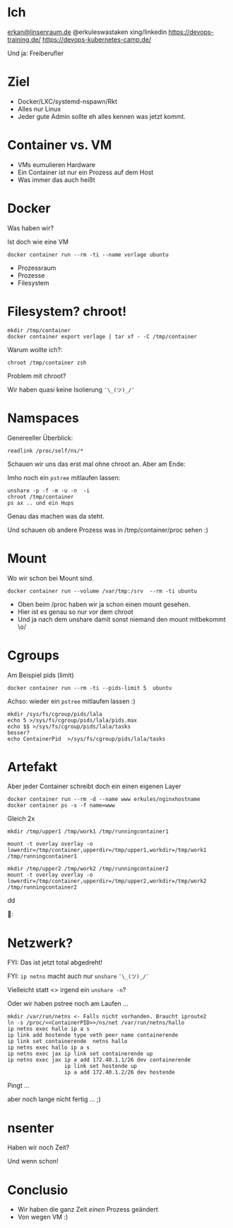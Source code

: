 # Ich

erkan@linsenraum.de
@erkuleswastaken
xing/linkedin
https://devops-training.de/
https://devops-kubernetes-camp.de/

Und ja:  Freiberufler


# Ziel

* Docker/LXC/systemd-nspawn/Rkt
* Alles nur Linux
* Jeder gute Admin sollte eh alles kennen was jetzt kommt.

# Container vs. VM

* VMs eumulieren Hardware 
* Ein Container ist nur ein Prozess auf dem Host
* Was immer das auch heißt


# Docker

Was haben wir?

Ist doch wie eine VM

~~~
docker container run --rm -ti --name vorlage ubuntu
~~~

* Prozessraum
* Prozesse
* Filesystem

# Filesystem? chroot!

~~~
mkdir /tmp/container
docker container export vorlage | tar xf - -C /tmp/container
~~~

Warum wollte ich?:

~~~
chroot /tmp/container zsh
~~~

Problem mit chroot?

Wir haben quasi keine Isolierung `¯\_(ツ)_/¯`

# Namspaces

Genereeller Überblick:

~~~
readlink /proc/self/ns/*
~~~

Schauen wir uns das erst mal ohne 
chroot an. 
Aber am Ende:

Imho noch ein `pstree` mitlaufen lassen: 

~~~
unshare -p -f -m -u -n  -i
chroot /tmp/container
ps ax .. und ein Hups
~~~

Genau das machen was da steht.

Und schauen ob andere Prozess was in /tmp/container/proc sehen :)

# Mount

Wo wir schon bei Mount sind.

~~~
docker container run --volume /var/tmp:/srv  --rm -ti ubuntu
~~~

* Oben beim /proc haben wir ja schon einen mount gesehen.
* Hier ist es genau so nur *vor* dem chroot
* Und ja nach dem unshare damit sonst niemand den mount mitbekommt \o/

# Cgroups

Am Beispiel pids (limit)

~~~
docker container run --rm -ti --pids-limit 5  ubuntu
~~~

Achso: wieder ein `pstree` mitlaufen lassen :)

~~~
mkdir /sys/fs/cgroup/pids/lala
echo 5 >/sys/fs/cgroup/pids/lala/pids.max
echo $$ >/sys/fs/cgroup/pids/lala/tasks
besser? 
echo ContainerPid  >/sys/fs/cgroup/pids/lala/tasks
~~~


# Artefakt

Aber jeder Container schreibt doch ein einen eigenen Layer

~~~
docker container run --rm -d --name www erkules/nginxhostname
docker container ps -s -f name=www
~~~

Gleich 2x

~~~
mkdir /tmp/upper1 /tmp/work1 /tmp/runningcontainer1

mount -t overlay overlay -o lowerdir=/tmp/container,upperdir=/tmp/upper1,workdir=/tmp/work1  /tmp/runningcontainer1 
~~~
~~~
mkdir /tmp/upper2 /tmp/work2 /tmp/runningcontainer2
mount -t overlay overlay -o lowerdir=/tmp/container,upperdir=/tmp/upper2,workdir=/tmp/work2  /tmp/runningcontainer2 
~~~


dd

:

# Netzwerk?

FYI: Das ist jetzt total abgedreht!

FYI: `ip netns` macht auch nur `unshare` `¯\_(ツ)_/¯`

Vielleicht statt <<ContainerPID>> irgend ein `unshare -n`?

Oder wir haben pstree noch am Laufen ...



~~~
mkdir /var/run/netns <- Falls nicht vorhanden. Braucht iproute2
ln -s /proc/<<ContainerPID>>/ns/net /var/run/netns/hallo
ip netns exec hallo ip a s
ip link add hostende type veth peer name containerende
ip link set containerende  netns hallo
ip netns exec hallo ip a s
ip netns exec jax ip link set containerende up
ip netns exec jax ip a add 172.40.1.1/26 dev containerende
                  ip link set hostende up
                  ip a add 172.40.1.2/26 dev hostende
~~~

Pingt ...

aber noch lange nicht fertig ... ;)


# nsenter

Haben wir noch Zeit?

Und wenn schon!


# Conclusio

* Wir haben die ganz Zeit *einen* Prozess geändert
* Von wegen VM :)
